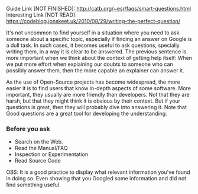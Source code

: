 
Guide Link [NOT FINISHED]: http://catb.org/~esr/faqs/smart-questions.html
Interesting Link [NOT READ]: https://codeblog.jonskeet.uk/2010/08/29/writing-the-perfect-question/

It's not uncommon to find yourself in a situation where you need to ask someone about a specific topic, especially if finding an answer on Google is a dull task. In such cases, it becomes useful to ask questions, specially writing them, in a way it is clear to be answered.
The previous sentence is more important when we think about the context of getting help itself: When we put more effort when explaining our doubts to someone who can possibly answer them, then the more capable an explainer can answer it.

As the use of Open-Source projects has become widespread, the more easier it is to find users that know in-depth aspects of some software. More important, they usually are more friendly than developers. Not that they are harsh, but that they might think it is obvious by their context. But if your questions is great, then they will probably dive into answering it. Note that Good questions are a great tool for developing the understanding.

### Before you ask
- Search on the Web.
- Read the Manual/FAQ
- Inspection or Experimentation
- Read Source Code

OBS: It is a good practice to display what relevant information you've found in doing so. Even showing that you Googled some information and did not find something useful.

